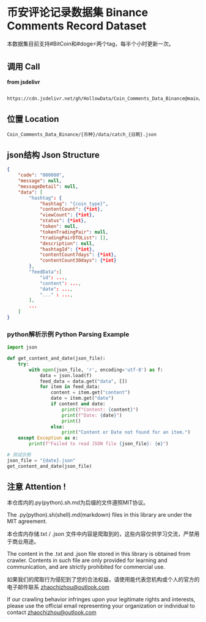 # 币安评论记录数据集 Binance Comments Record Dataset


本数据集目前支持#BitCoin和#doge⚡两个tag，每半个小时更新一次。


## 调用 Call

**from jsdelivr**
``` bash

https://cdn.jsdelivr.net/gh/HollowData/Coin_Comments_Data_Binance@main/data/{coin_type}/catch_{time}.json

```

## 位置 Location

`Coin_Comments_Data_Binance/{币种}/data/catch_{日期}.json`

## json结构  Json Structure

```json
{
    "code": "000000",
    "message": null,
    "messageDetail": null,
    "data": [
        "hashtag": {
            "hashtag": "{coin_type}",
            "contentCount": {*int},
            "viewCount": {*int},
            "status": {*int},
            "token": null,
            "tokenTradingPair": null,
            "tradingPairDTOList": [],
            "description": null,
            "hashtagId": {*int},
            "contentCount7days": {*int},
            "contentCount30days": {*int}
        },
        "feedData":[
            "id": ...,
            "content": ...,
            "date": ...,
            "..." : ...,
        ],
        ...
    ]
}

```

### python解析示例 Python Parsing Example

```python
import json

def get_content_and_date(json_file):
    try:
        with open(json_file, 'r', encoding='utf-8') as f:
            data = json.load(f)
            feed_data = data.get("data", [])
            for item in feed_data:
                content = item.get("content")
                date = item.get("date")
                if content and date:
                    print(f"Content: {content}")
                    print(f"Date: {date}")
                    print()
                else:
                    print("Content or Date not found for an item.")
    except Exception as e:
        print(f"Failed to read JSON file {json_file}: {e}")

# 测试示例
json_file = "{date}.json"
get_content_and_date(json_file)

```

## 注意 Attention !

本仓库内的.py(python).sh.md为后缀的文件遵照MIT协议。

The .py(python).sh(shell).md(markdown) files in this library are under the MIT agreement.

本仓库内存储.txt / .json 文件中内容是爬取到的，这些内容仅供学习交流，严禁用于商业用途。


The content in the .txt and .json file stored in this library is obtained from crawler. Contents in such file are only provided for learning and communication, and are strictly prohibited for commercial use.

如果我们的爬取行为侵犯到了您的合法权益，请使用能代表您机构或个人的官方的电子邮件联系 zhaochizhou@outlook.com

If our crawling behavior infringes upon your legitimate rights and interests, please use the official email representing your organization or individual to contact zhaochizhou@outlook.com

